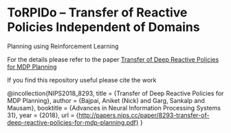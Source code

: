# ToRPIDo – Transfer of Reactive Policies Independent of Domains
Planning using Reinforcement Learning

For the details please refer to the paper [Transfer of Deep Reactive Policies for MDP Planning](http://papers.nips.cc/paper/8293-transfer-of-deep-reactive-policies-for-mdp-planning.pdf)

If you find this repository useful please cite the work

@incollection{NIPS2018_8293,
title = {Transfer of Deep Reactive Policies for MDP Planning},
author = {Bajpai, Aniket (Nick) and Garg, Sankalp and Mausam},
booktitle = {Advances in Neural Information Processing Systems 31},
year = {2018},
url = {http://papers.nips.cc/paper/8293-transfer-of-deep-reactive-policies-for-mdp-planning.pdf}
}
